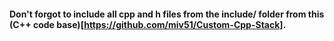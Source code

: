 #### Don't forgot to include all cpp and h files from the include/ folder from this (C++ code base)[https://github.com/miv51/Custom-Cpp-Stack].
